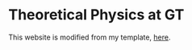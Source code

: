 # Theoretical Physics at GT

This website is modified from my template, [here](https://github.com/sbryngelson/academic-website-template).
